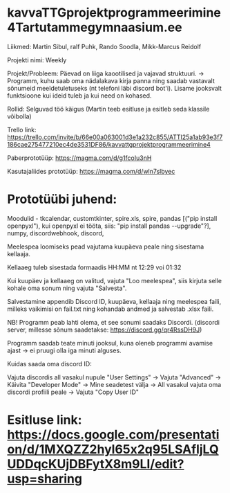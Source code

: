 # kavvaTTGprojektprogrammeerimine4Tartutammegymnaasium.ee
Liikmed: Martin Sibul, ralf Puhk, Rando Soodla, Mikk-Marcus Reidolf

Projekti nimi: Weekly

Projekt/Probleem:
Päevad on liiga kaootilised ja vajavad struktuuri. -> Programm, kuhu saab oma nädalakava kirja panna ning saadab vastavalt sõnumeid meeldetuletuseks (nt telefoni läbi discord bot'i). Lisame jooksvalt funktsioone kui ideid tuleb ja kui need on kohased.

Rollid:
Selguvad töö käigus (Martin teeb esitluse ja esitleb seda klassile võibolla)

Trello link: https://trello.com/invite/b/66e00a063001d3e1a232c855/ATTI25a1ab93e3f7186cae275477210ec4de3531DF86/kavvattgprojektprogrammeerimine4

Paberprototüüp: https://magma.com/d/g1fcoIu3nH

Kasutajaliides prototüüp: https://magma.com/d/wln7slbyec



# Prototüübi juhend:
 Moodulid - tkcalendar, customtkinter,  spire.xls, spire, pandas [("pip install openpyxl"), kui openpyxl ei tööta, siis: "pip install pandas --upgrade"?], numpy, discordwebhook, discord, 
 
 Meelespea loomiseks pead vajutama kuupäeva peale ning sisestama kellaaja.
 
 Kellaaeg tuleb sisestada formaadis HH:MM nt 12:29 voi 01:32
 
 Kui kuupäev ja kellaaeg on valitud, vajuta "Loo meelespea", siis kirjuta selle kohale oma sonum ning vajuta "Salvesta".
 
 Salvestamine appendib Discord ID, kuupäeva, kellaaja ning meelespea faili, milleks vaikimisi on fail.txt ning kohandab andmed ja salvestab .xlsx faili.
 
 NB! Programm peab lahti olema, et see sonumi saadaks Discordi. (discordi server, millesse sõnum saadetakse: https://discord.gg/qr4RssDH9J)
 
 Programm saadab teate minuti jooksul, kuna oleneb programmi avamise ajast -> ei pruugi olla iga minuti alguses.
 
 Kuidas saada oma discord ID: 
 
 Vajuta discordis all vasakul nupule "User Settings" -> Vajuta "Advanced" -> Käivita "Developer Mode" -> Mine seadetest välja -> All vasakul vajuta oma discordi profiili peale -> Vajuta "Copy User ID"

# Esitluse link: https://docs.google.com/presentation/d/1MXQZZ2hyl65x2q95LSAfljLQUDDqcKUjDBFytX8m9LI/edit?usp=sharing

